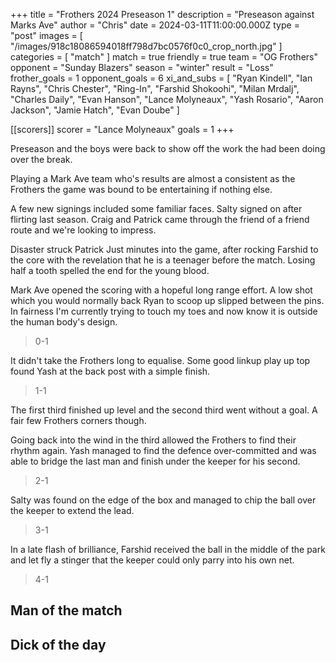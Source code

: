 +++
title = "Frothers 2024 Preseason 1"
description = "Preseason against Marks Ave"
author = "Chris"
date = 2024-03-11T11:00:00.000Z
type = "post"
images = [ "/images/918c18086594018ff798d7bc0576f0c0_crop_north.jpg" ]
categories = [ "match" ]
match = true
friendly = true
team = "OG Frothers"
opponent = "Sunday Blazers"
season = "winter"
result = "Loss"
frother_goals = 1
opponent_goals = 6
xi_and_subs = [
  "Ryan Kindell",
  "Ian Rayns",
  "Chris Chester",
  "Ring-In",
  "Farshid Shokoohi",
  "Milan Mrdalj",
  "Charles Daily",
  "Evan Hanson",
  "Lance Molyneaux",
  "Yash Rosario",
  "Aaron Jackson",
  "Jamie Hatch",
  "Evan Doube"
]

[[scorers]]
scorer = "Lance Molyneaux"
goals = 1
+++

Preseason and the boys were back to show off the work the had been doing over the break.

Playing a Mark Ave team who's results are almost a consistent as the Frothers the game was bound to be entertaining if nothing else.

A few new signings included some familiar faces. Salty signed on after flirting last season. Craig and Patrick came through the friend of a friend route and we're looking to impress.

Disaster struck Patrick Just minutes into the game, after rocking Farshid to the core with the revelation that he is a teenager before the match. Losing half a tooth spelled the end for the young blood.

Mark Ave opened the scoring with a hopeful long range effort. A low shot which you would normally back Ryan to scoop up slipped between the pins. In fairness I'm currently trying to touch my toes and now know it is outside the human body's design.

> 0-1

It didn't take the Frothers long to equalise. Some good linkup play up top found Yash at the back post with a simple finish.

> 1-1

The first third finished up level and the second third went without a goal. A fair few Frothers corners though.

Going back into the wind in the third allowed the Frothers to find their rhythm again. Yash managed to find the defence over-committed and was able to bridge the last man and finish under the keeper for his second.

> 2-1

Salty was found on the edge of the box and managed to chip the ball over the keeper to extend the lead.

> 3-1

In a late flash of brilliance, Farshid received the ball in the middle of the park and let fly a stinger that the keeper could only parry into his own net.

> 4-1

## Man of the match

## Dick of the day
